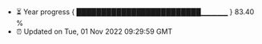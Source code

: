 - ⏳ Year progress { █████████████████████████▁▁▁▁▁ } 83.40 %
- ⏰ Updated on Tue, 01 Nov 2022 09:29:59 GMT

